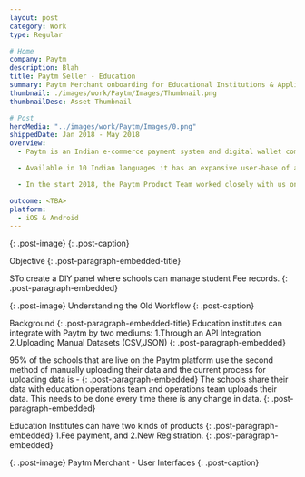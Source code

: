 ```yaml
---
layout: post
category: Work
type: Regular

# Home
company: Paytm
description: Blah
title: Paytm Seller - Education
summary: Paytm Merchant onboarding for Educational Institutions & Application Tracking Dashboard.
thumbnail: ./images/work/Paytm/Images/Thumbnail.png
thumbnailDesc: Asset Thumbnail

# Post
heroMedia: "../images/work/Paytm/Images/0.png"
shippedDate: Jan 2018 - May 2018
overview:
  - Paytm is an Indian e-commerce payment system and digital wallet company.

  - Available in 10 Indian languages it has an expansive user-base of approx. 300 million and branches out to use-cases like mobile recharges, utility bill payments, travel, movies, and events bookings as well as in-store payments at grocery stores, fruits and vegetable shops, restaurants, parking, tolls, pharmacies and education institutions with the Paytm QR code.

  - In the start 2018, the Paytm Product Team worked closely with us on redesigning the experience of onboarding educational institutions where they can manage student fee records. My responsibilities included designing the merchant onboarding experience and merchant dashboard; working together with Rahul (Product Designer) <https://www.linkedin.com/in/rahul-beniwal-7b35405a/>.

outcome: <TBA>
platform:
  - iOS & Android
---
```


<img data-src="../images/work/Paytm/Images/1.png" class="lazyload">{: .post-image}
{: .post-caption}

Objective
{: .post-paragraph-embedded-title}

STo create a DIY panel where schools can manage student Fee records.
{: .post-paragraph-embedded}

<img data-src="../images/work/Paytm/Images/2.png" class="lazyload">{: .post-image}
Understanding the Old Workflow
{: .post-caption}

Background
{: .post-paragraph-embedded-title}
Education institutes can integrate with Paytm by two mediums:
1.Through an API Integration
2.Uploading Manual Datasets (CSV,JSON)
{: .post-paragraph-embedded}

95% of the schools that are live on the Paytm platform use the second method of manually uploading their data and the current process for uploading data is -
{: .post-paragraph-embedded}
The schools share their data with education operations team and operations team uploads their data. This needs to be done every time there is any change in data.
{: .post-paragraph-embedded}

Education Institutes can have two kinds of products
{: .post-paragraph-embedded}
1.Fee payment, and
2.New Registration.
{: .post-paragraph-embedded}

<img data-src="../images/work/Paytm/Images/3.png" class="lazyload">{: .post-image}
Paytm Merchant - User Interfaces
{: .post-caption}
